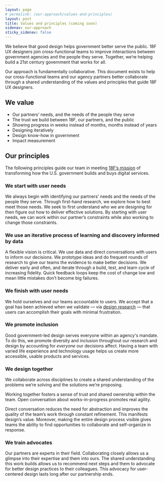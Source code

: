 ```yaml
---
layout: page
# permalink: /our-approach/values-and-principles/
layout: post
title: Values and principles (coming soon)
sidenav: our-approach
sticky_sidenav: false
---
```


We believe that good design helps government better serve the public. 18F UX designers join cross-functional teams to improve interactions between government agencies and the people they serve. Together, we’re helping build a 21st century government that works for all.

Our approach is fundamentally collaborative. This document exists to help our cross-functional teams and our agency partners better collaborate through a shared understanding of the values and principles that guide 18F UX designers.


## We value

- Our partners’ needs, and the needs of the people they serve
- The trust we build between 18F, our partners, and the public
- Showing progress in weeks instead of months, months instead of years
- Designing iteratively
- Design know-how in government
- Impact measurement


## Our principles

The following principles guide our team in meeting [18F’s mission](https://18f.gsa.gov/about/#our-mission) of transforming how the U.S. government builds and buys digital services.


### We start with user needs

We always begin with identifying our partners’ needs and the needs of the people they serve. Through first-hand research, we explore how to best meet those needs. We seek to first understand who we are designing for then figure out how to deliver effective solutions. By starting with user needs, we can work within our partner’s constraints while also working to change those constraints.


### We use an iterative process of learning and discovery informed by data

A flexible vision is critical. We use data and direct conversations with users to inform our decisions. We prototype ideas and do frequent rounds of research to give our teams the evidence to make better decisions. We deliver early and often, and iterate through a build, test, and learn cycle of increasing fidelity. Quick feedback loops keep the cost of change low and mean little mistakes don’t become big failures.


### We finish with user needs

We hold ourselves and our teams accountable to users. We accept that a goal has been achieved when we validate — via [design research](/research/) — that users can accomplish their goals with minimal frustration. 

### We promote inclusion

Good government-led design serves everyone within an agency's mandate. To do this, we promote diversity and inclusion throughout our research and design by accounting for *everyone* our decisions affect. Having a team with varied life experience and technology usage helps us create more accessible, usable products and services.

### We design together

We collaborate across disciplines to create a shared understanding of the problems we’re solving and the solutions we’re proposing. 

Working together fosters a sense of trust and shared ownership within the team. Open conversation about works-in-progress promotes real agility. 

Direct conversation reduces the need for abstraction and improves the quality of the team’s work through constant refinement. This manifests design’s value. Moreover, making the entire design process visible gives teams the ability to find opportunities to collaborate and self-organize in response.


### We train advocates

Our partners are experts in their field. Collaborating closely allows us a glimpse into their expertise and them into ours. The shared understanding this work builds allows us to recommend next steps and them to advocate for better design practices to their colleagues. This advocacy for user-centered design lasts long after our partnership ends.
